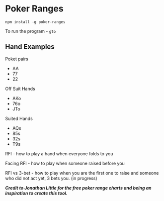 # Poker Ranges

`npm install -g poker-ranges`

To run the program - `gto`

## Hand Examples
Poket pairs
* AA
* 77
* 22

Off Suit Hands
* AKo
* 76o
* JTo

Suited Hands
* AQs
* 85s
* 32s
* T9s

RFI - how to play a hand when everyone folds to you

Facing RFI - how to play when someone raised before you

RFI vs 3-bet - how to play when you are the first one to raise and someone who did not act yet, 3 bets you. (in progress)


***Credit to Jonathan Little for the free poker range charts and being an inspiration to create this tool.***